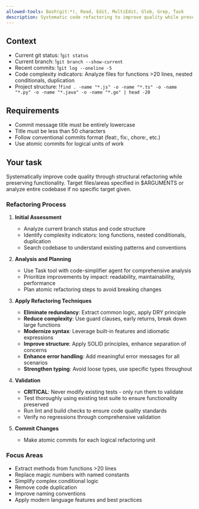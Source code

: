 ```yaml
---
allowed-tools: Bash(git:*), Read, Edit, MultiEdit, Glob, Grep, Task
description: Systematic code refactoring to improve quality while preserving functionality
---
```


## Context

- Current git status: !`git status`
- Current branch: !`git branch --show-current`
- Recent commits: !`git log --oneline -5`
- Code complexity indicators: Analyze files for functions >20 lines, nested conditionals, duplication
- Project structure: !`find . -name "*.js" -o -name "*.ts" -o -name "*.py" -o -name "*.java" -o -name "*.go" | head -20`

## Requirements

- Commit message title must be entirely lowercase
- Title must be less than 50 characters
- Follow conventional commits format (feat:, fix:, chore:, etc.)
- Use atomic commits for logical units of work

## Your task

Systematically improve code quality through structural refactoring while preserving functionality. Target files/areas specified in $ARGUMENTS or analyze entire codebase if no specific target given.

### Refactoring Process

1. **Initial Assessment**
   - Analyze current branch status and code structure
   - Identify complexity indicators: long functions, nested conditionals, duplication
   - Search codebase to understand existing patterns and conventions

2. **Analysis and Planning**
   - Use Task tool with code-simplifier agent for comprehensive analysis
   - Prioritize improvements by impact: readability, maintainability, performance
   - Plan atomic refactoring steps to avoid breaking changes

3. **Apply Refactoring Techniques**
   - **Eliminate redundancy**: Extract common logic, apply DRY principle
   - **Reduce complexity**: Use guard clauses, early returns, break down large functions
   - **Modernize syntax**: Leverage built-in features and idiomatic expressions
   - **Improve structure**: Apply SOLID principles, enhance separation of concerns
   - **Enhance error handling**: Add meaningful error messages for all scenarios
   - **Strengthen typing**: Avoid loose types, use specific types throughout

4. **Validation**
   - **CRITICAL**: Never modify existing tests - only run them to validate
   - Test thoroughly using existing test suite to ensure functionality preserved
   - Run lint and build checks to ensure code quality standards
   - Verify no regressions through comprehensive validation

5. **Commit Changes**
   - Make atomic commits for each logical refactoring unit

### Focus Areas

- Extract methods from functions >20 lines
- Replace magic numbers with named constants
- Simplify complex conditional logic
- Remove code duplication
- Improve naming conventions
- Apply modern language features and best practices
